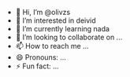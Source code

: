- 👋 Hi, I’m @olivzs
- 👀 I’m interested in deivid
- 🌱 I’m currently learning nada
- 💞️ I’m looking to collaborate on ...
- 📫 How to reach me ...
- 😄 Pronouns: ...
- ⚡ Fun fact: ...

<!---
olivzs/olivzs is a ✨ special ✨ repos
